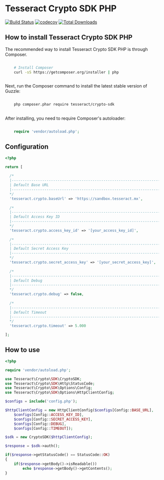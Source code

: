 # Tesseract Crypto SDK PHP

[![Build Status](https://travis-ci.org/00F100/array_dot.svg?branch=master)](https://travis-ci.org/00F100/array_dot) [![codecov](https://codecov.io/gh/00F100/array_dot/branch/master/graph/badge.svg)](https://codecov.io/gh/00F100/array_dot) [![Total Downloads](https://poser.pugx.org/00F100/array_dot/downloads)](https://packagist.org/packages/00F100/array_dot)

## How to install Tesseract Crypto SDK PHP

The recommended way to install Tesseract Crypto SDK PHP is through Composer.

```bash

    # Install Composer
    curl -sS https://getcomposer.org/installer | php
    
```

Next, run the Composer command to install the latest stable version of Guzzle:

```bash

    php composer.phar require tesseract/crypto-sdk
    
```

After installing, you need to require Composer's autoloader:

```php

    require 'vendor/autoload.php';

```

## Configuration

```php
<?php

return [
  
  /*
  |--------------------------------------------------------------------------
  | Default Base URL
  |--------------------------------------------------------------------------
  */
  'tesseract.crypto.baseUrl' => 'https://sandbox.tesseract.mx',
  
  /*
  |--------------------------------------------------------------------------
  | Default Access Key ID
  |--------------------------------------------------------------------------
  */
  'tesseract.crypto.access_key_id' => '[your_access_key_id]',
   
  /*
  |--------------------------------------------------------------------------
  | Default Secret Access Key
  |--------------------------------------------------------------------------
  */
  'tesseract.crypto.secret_access_key' => '[your_secret_access_key]',
   
  /*
  |--------------------------------------------------------------------------
  | Default Debug
  |--------------------------------------------------------------------------
  */
  'tesseract.crypto.debug' => false,
   
  /*
  |--------------------------------------------------------------------------
  | Default Timeout
  |--------------------------------------------------------------------------
  */
  'tesseract.crypto.timeout' => 5.000

];

```

## How to use

```php
<?php

require 'vendor/autoload.php';

use Tesseract\Crypto\SDK\CryptoSDK;
use Tesseract\Crypto\SDK\Http\StatusCode;
use Tesseract\Crypto\SDK\Options\Config;
use Tesseract\Crypto\SDK\Options\HttpClientConfig;

$configs = include('config.php');

$httpClientConfig = new HttpClientConfig($configs[Config::BASE_URL], 
    $configs[Config::ACCESS_KEY_ID], 
    $configs[Config::SECRET_ACCESS_KEY], 
    $configs[Config::DEBUG], 
    $configs[Config::TIMEOUT]);

$sdk = new CryptoSDK($httpClientConfig);

$response = $sdk->auth();

if($response->getStatusCode() == StatusCode::OK)
{
    if($response->getBody()->isReadable())
        echo $response->getBody()->getContents();
}

```